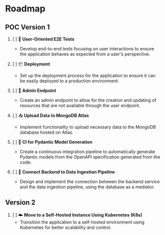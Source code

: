 # Roadmap

## POC Version 1

1. [ ] 🚀 **User-Oriented E2E Tests**
   - Develop end-to-end tests focusing on user interactions to ensure the application behaves as expected from a user's perspective.

2. [ ] 📦 **Deployment**
   - Set up the deployment process for the application to ensure it can be easily deployed to a production environment.

3. [ ] 🔧 **Admin Endpoint**
   - Create an admin endpoint to allow for the creation and updating of resources that are not available through the user endpoint.

4. [ ] 📤 **Upload Data to MongoDB Atlas**
   - Implement functionality to upload necessary data to the MongoDB database hosted on Atlas.

5. [ ] 🔄 **CI for Pydantic Model Generation**
   - Create a continuous integration pipeline to automatically generate Pydantic models from the OpenAPI specification generated from the code.

6. [ ] 🔗 **Connect Backend to Data Ingestion Pipeline**
   - Design and implement the connection between the backend service and the data ingestion pipeline, using the database as a mediator.

## Version 2

1. [ ] ☁️ **Move to a Self-Hosted Instance Using Kubernetes (K8s)**
   - Transition the application to a self-hosted environment using Kubernetes for better scalability and control. 
